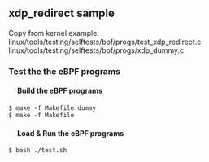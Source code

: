 ## xdp_redirect sample

Copy from kernel example: 
 &emsp;linux/tools/testing/selftests/bpf/progs/test_xdp_redirect.c
 &emsp;linux/tools/testing/selftests/bpf/progs/xdp_dummy.c

### Test the the eBPF programs

#### &emsp; Build the eBPF programs

```shell
$ make -f Makefile.dummy
$ make -f Makefile
```

#### &emsp; Load & Run the eBPF programs

```shell
$ bash ./test.sh
```

